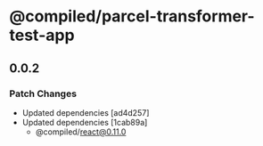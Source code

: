 # @compiled/parcel-transformer-test-app

## 0.0.2

### Patch Changes

- Updated dependencies [ad4d257]
- Updated dependencies [1cab89a]
  - @compiled/react@0.11.0

